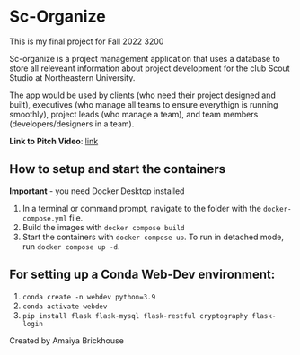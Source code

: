 # Sc-Organize

This is my final project for Fall 2022 3200

Sc-organize is a project management application that uses a database to store all releveant information about project development for the club Scout Studio at Northeastern University.

The app would be used by clients (who need their project designed and built), executives (who manage all teams to ensure everythign is running smoothly), project leads (who manage a team), and team members (developers/designers in a team).

**Link to Pitch Video**: <a href="#">link</a>

## How to setup and start the containers

**Important** - you need Docker Desktop installed

1. In a terminal or command prompt, navigate to the folder with the `docker-compose.yml` file.
1. Build the images with `docker compose build`
1. Start the containers with `docker compose up`. To run in detached mode, run `docker compose up -d`.

## For setting up a Conda Web-Dev environment:

1. `conda create -n webdev python=3.9`
1. `conda activate webdev`
1. `pip install flask flask-mysql flask-restful cryptography flask-login`

Created by Amaiya Brickhouse
